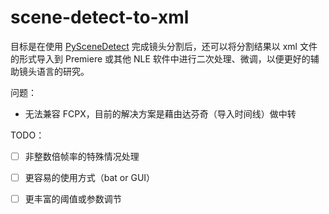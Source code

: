 # scene-detect-to-xml
目标是在使用 [PySceneDetect](https://github.com/Breakthrough/PySceneDetect/) 完成镜头分割后，还可以将分割结果以 xml 文件的形式导入到 Premiere 或其他 NLE 软件中进行二次处理、微调，以便更好的辅助镜头语言的研究。



问题：

- 无法兼容 FCPX，目前的解决方案是藉由达芬奇（导入时间线）做中转



TODO：

- [ ] 非整数倍帧率的特殊情况处理
- [ ] 更容易的使用方式（bat or GUI）  
- [ ] 更丰富的阈值或参数调节

